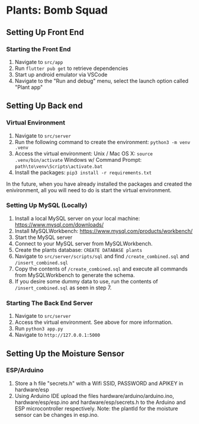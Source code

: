 # Plants: Bomb Squad

## Setting Up Front End
### Starting the Front End
1. Navigate to `src/app`
2. Run `flutter pub get` to retrieve dependencies
3. Start up android emulator via VSCode
4. Navigate to the "Run and debug" menu, select the launch option called "Plant app"
## Setting Up Back end
### Virtual Environment
1. Navigate to `src/server`
2. Run the following command to create the environment: `python3 -m venv .venv`
3. Access the virtual environment:
    Unix / Mac OS X: `source .venv/bin/activate`
    Windows w/ Command Prompt: `path\to\venv\Scripts\activate.bat`
4. Install the packages: `pip3 install -r requirements.txt`

In the future, when you have already installed the packages and created the enivironment,
all you will need to do is start the virtual environment.

### Setting Up MySQL (Locally)
1. Install a local MySQL server on your local machine: https://www.mysql.com/downloads/
2. Install MySQLWorkbench: https://www.mysql.com/products/workbench/
3. Start the MySQL server
4. Connect to your MySQL server from MySQLWorkbench.
5. Create the plants database: `CREATE DATABASE plants`
6. Navigate to `src/server/scripts/sql` and find `/create_combined.sql` and `/insert_combined.sql`
7. Copy the contents of `/create_combined.sql` and execute all commands from MySQLWorkbench to generate the schema.
8. If you desire some dummy data to use, run the contents of `/insert_combined.sql` as seen in step 7.

### Starting The Back End Server
1. Navigate to `src/server`
2. Access the virtual environment. See above for more information.
3. Run `python3 app.py`
4. Navigate to `http://127.0.0.1:5000`

## Setting Up the Moisture Sensor
### ESP/Arduino
1. Store a h file "secrets.h" with a Wifi SSID, PASSWORD and APIKEY in hardware/esp
2. Using Arduino IDE upload the files hardware/arduino/arduino.ino, hardware/esp/esp.ino and hardware/esp/secrets.h to the Arduino and ESP microcontroller respectively. Note: the plantId for the moisture sensor can be changes in esp.ino.
